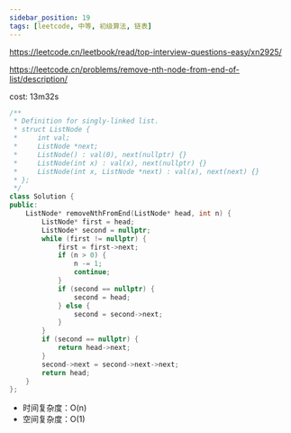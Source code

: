 ```yaml
---
sidebar_position: 19
tags: [leetcode, 中等, 初级算法, 链表]
---
```


https://leetcode.cn/leetbook/read/top-interview-questions-easy/xn2925/

https://leetcode.cn/problems/remove-nth-node-from-end-of-list/description/

cost: 13m32s
```cpp
/**
 * Definition for singly-linked list.
 * struct ListNode {
 *     int val;
 *     ListNode *next;
 *     ListNode() : val(0), next(nullptr) {}
 *     ListNode(int x) : val(x), next(nullptr) {}
 *     ListNode(int x, ListNode *next) : val(x), next(next) {}
 * };
 */
class Solution {
public:
    ListNode* removeNthFromEnd(ListNode* head, int n) {
        ListNode* first = head;
        ListNode* second = nullptr;
        while (first != nullptr) {
            first = first->next;
            if (n > 0) {
                n -= 1;
                continue;
            }
            if (second == nullptr) {
                second = head;
            } else {
                second = second->next;
            }
        }
        if (second == nullptr) {
            return head->next;
        }
        second->next = second->next->next;
        return head;
    }
};
```

- 时间复杂度：O(n)
- 空间复杂度：O(1)

